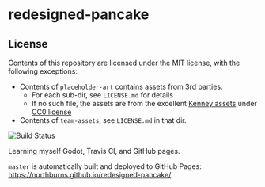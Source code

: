 # redesigned-pancake

## License

Contents of this repository are licensed under the MIT license, with the following exceptions:

* Contents of `placeholder-art` contains assets from 3rd parties.
  * For each sub-dir, see `LICENSE.md` for details
  * If no such file, the assets are from the excellent [Kenney assets](https://kenney.nl/assets) under [CC0 license](https://creativecommons.org/publicdomain/zero/1.0/)
* Contents of `team-assets`, see `LICENSE.md` in that dir.

[![Build Status](https://travis-ci.org/Northburns/redesigned-pancake.svg?branch=master)](https://travis-ci.org/Northburns/redesigned-pancake)

Learning myself Godot, Travis CI, and GitHub pages.

`master` is automatically built and deployed to GitHub Pages: <https://northburns.github.io/redesigned-pancake/>
